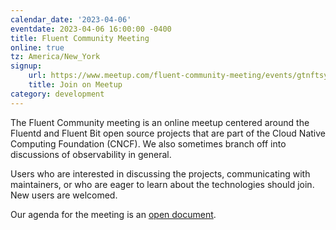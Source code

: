 ```yaml
---
calendar_date: '2023-04-06'
eventdate: 2023-04-06 16:00:00 -0400
title: Fluent Community Meeting
online: true
tz: America/New_York
signup:
    url: https://www.meetup.com/fluent-community-meeting/events/gtnftsyfcgbjb/
    title: Join on Meetup
category: development
---
```


The Fluent Community meeting is an online meetup centered around the Fluentd and Fluent Bit open source projects that are part of the Cloud Native Computing Foundation (CNCF). We also sometimes branch off into discussions of observability in general.

Users who are interested in discussing the projects, communicating with maintainers, or who are eager to learn about the technologies should join. New users are welcomed.

Our agenda for the meeting is an [open document](https://docs.google.com/document/d/1vJvsn8E0SanLO1R0X3RC1qTw0XQK_7q75sZ8IbWAu-g/edit).
